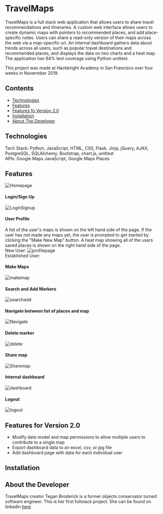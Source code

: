 # TravelMaps

TravelMaps is a full stack web application that allows users to share travel recommendations and itineraries. A custom web interface allows users to create dynamic maps with pointers to recommended places, and add place-specific notes. Users can share a read-only version of their maps across the web via a map-specific url. An internal dashboard gathers data about trends across all users, such as popular travel destinations and recommended places, and displays the data on two charts and a heat map. The application has 94% test coverage using Python unittest.

This project was made at Hackbright Academy in San Francisco over four weeks in Novermber 2019.

## Contents
* [Technologies](#techstack)
* [Features](#features)
* [Features fo Version 2.0](#futurefeatures)
* [Installation](#installation)
* [About The Developer](#aboutme)

## <a name="techstack"></a>Technologies
Tech Stack: Python, JavaScript, HTML, CSS, Flask, Jinja, jQuery, AJAX, PostgreSQL, SQLAlchemy, Bootstrap, chart.js, unittest <br>
APIs: Google Maps JavaScript, Google Maps Places

## <a name="features"></a>Features
![Homepage](https://raw.githubusercontent.com/teganbroderick/Travelmaps/master/static/img/homepage.png)
<br>

#### Login/Sign Up <br>
![LoginSignup](http://g.recordit.co/FuYclCOszT.gif)
<br>

#### User Profile
A list of the user's maps is shown on the left hand side of the page. If the user has not made any maps yet, the user is prompted to get started by clicking the "Make New Map" button. A heat map showing all of the users saved places is shown on the right hand side of the page. <br>
New User:
![profilepage](http://g.recordit.co/qAINFJZ0EU.gif)
<br>
Established User:



#### Make Maps
![makemap](http://g.recordit.co/qAINFJZ0EU.gif)

#### Search and Add Markers<br>
![searchadd](http://g.recordit.co/OsBy6elYqV.gif)
<br>

#### Navigate between list of places and map
![Navigate](http://g.recordit.co/9KzJRplEOX.gif)
<br>

#### Delete marker
![delete](http://g.recordit.co/eU0KwYCyjT.gif)
<br>

#### Share map
![Sharemap](http://g.recordit.co/smsTbVuSLX.gif)
<br>

#### Internal dashboard
![dashboard]()

#### Logout
![logout](http://g.recordit.co/LCD2U9oerM.gif)
<br>
## <a name="futurefeatures"></a>Features for Version 2.0
* Modify data model and map permissions to allow multiple users to contribute to a single map
* Export dashboard data to an excel, csv, or jpg file
* Add dashboard page with data for each individual user

## <a name="installation"></a>Installation

## <a name="aboutme"></a>About the Developer
TravelMaps creator Tegan Broderick is a former objects conservator turned software engineer. This is her first fullstack project. She can be found on linkedIn <a href="https://www.linkedin.com/in/teganbroderick/ ">here</a>
